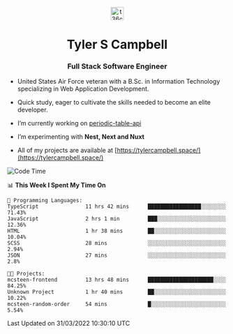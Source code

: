 <p align="center">
<a href="https://www.linkedin.com/in/t36campbell" target="blank"><img align="center" src="https://ik.imagekit.io/t36campbell/Portfolio/linkedin.png.original_m8bbGgPh6.png" alt="t36campbell" height="30" width="30" /></a>
</p>
<h1 align="center">Tyler S Campbell</h1>
<h3 align="center">Full Stack Software Engineer</h3>

* United States Air Force veteran with a B.Sc. in Information Technology specializing in Web Application Development. 

* Quick study, eager to cultivate the skills needed to become an elite developer.

* I’m currently working on [periodic-table-api](https://github.com/t36campbell/periodic-table-api)

* I’m experimenting with **Nest, Next and Nuxt**

* All of my projects are available at [https://tylercampbell.space/](https://tylercampbell.space/)

<!--START_SECTION:waka-->
![Code Time](http://img.shields.io/badge/Code%20Time-1%2C535%20hrs%206%20mins-blue)

📊 **This Week I Spent My Time On** 

```text
💬 Programming Languages: 
TypeScript               11 hrs 42 mins      █████████████████░░░░░░░░   71.43% 
JavaScript               2 hrs 1 min         ███░░░░░░░░░░░░░░░░░░░░░░   12.36% 
HTML                     1 hr 38 mins        ██░░░░░░░░░░░░░░░░░░░░░░░   10.04% 
SCSS                     28 mins             ░░░░░░░░░░░░░░░░░░░░░░░░░   2.94% 
JSON                     27 mins             ░░░░░░░░░░░░░░░░░░░░░░░░░   2.8%

🐱‍💻 Projects: 
mcsteen-frontend         13 hrs 48 mins      █████████████████████░░░░   84.25% 
Unknown Project          1 hr 40 mins        ██░░░░░░░░░░░░░░░░░░░░░░░   10.22% 
mcsteen-random-order     54 mins             █░░░░░░░░░░░░░░░░░░░░░░░░   5.54%

```


 Last Updated on 31/03/2022 10:30:10 UTC
<!--END_SECTION:waka-->
